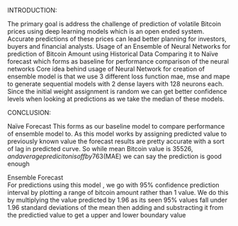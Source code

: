 
INTRODUCTION:

The primary goal is address the challenge of prediction of volatile Bitcoin prices using deep learning models which is an open ended system. Accurate predictions of these prices can lead better planning for investors, buyers and financial analysts. Usage of an Ensemble of Neural Networks for prediction of Bitcoin Amount using Historical Data Comparing it to Naïve forecast which forms as baseline for performance comparison of the neural networks Core idea behind usage of Neural Network for creation of ensemble model is that we use 3 different loss function mae, mse and mape to generate sequential models with 2 dense layers with 128 neurons each. Since the initial weight assignment is random we can get better confidence levels when looking at predictions as we take the median of these models.

CONCLUSION:

Naïve Forecast
This forms as our baseline model to compare performance of ensemble model to.
As this model works by assigning predicted value to previously known value the forecast results are pretty accurate with a sort of lag in predicted curve.
So while mean Bitcoin value is 35526$, and average prediciton is off by 763$(MAE) we can say the prediction is good enough

Ensemble Forecast	
For predictions using this model , we go with 95% confidence prediction interval by plotting a range of bitcoin amount rather than 1 value.
We do this by multiplying the value predicted by 1.96 as its seen 95% values fall under 1.96 standard deviations of the mean then adding and substracting it from the predictied value to get a upper and lower boundary value
